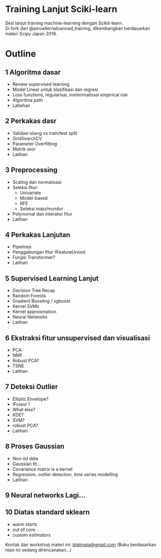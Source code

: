 # Training Lanjut Sciki-learn
Sesi lanjut training machine-learning dengan Scikit-learn.  
Di fork dari @amueller/advanced_training, dikembangkan berdasarkan materi Scipy Japan 2019.

# Outline

## 1 Algoritma dasar
- Review supervised learning
- Model Linear untuk klasifikasi dan regresi
- Loss functions, regularisai, minimimalisasi empirical risk
- Algoritma path
- Latiahan

## 2 Perkakas dasr
- Validasi silang vs train/test split
- GridSearchCV
- Parameter Overfitting
- Metrik skor
- Latihan

## 3 Preprocessing
- Scaling dan normalisasi
- Seleksi fitur:
    - Univariate
    - Model-based
    - RFE
    - Seleksi maju/mundur
- Polynomial dan interaksi fitur
- Latihan

## 4 Perkakas Lanjutan
- Pipelines
- Penggabungan fitur (FeatureUnion)
- Fungsi Transformer?
- Latihan

## 5 Supervised Learning Lanjut
- Decision Tree Recap
- Random Forests
- Gradient Boosting / xgboost
- Kernel SVMs
- Kernel approximation
- Neural Networks
- Latihan

## 6 Ekstraksi fitur unsupervised dan visualisasi
- PCA
- NMF
- Robust PCA?
- TSNE
- Latihan


## 7 Deteksi Outlier
- Elliptic Envelope?
- IForest ?
- What else?
- KDE?
- SVM?
- robust PCA?
- Latihan

## 8 Proses Gaussian
- Non-iid data
- Gaussian fit...
- Covariance matrix is a kernel
- Regression, outlier detection, time series modelling
- Latihan

## 9 Neural networks Lagi...

## 10 Diatas standard sklearn
- warm starts
- out of core
- custom estimators


Kontak dan workshop materi ini:
btatmaja@gmail.com (Buku berdasarkan repo ini sedang direncanakan...)
